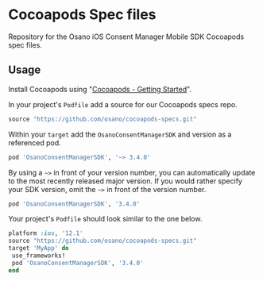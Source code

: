 # Cocoapods Spec files

Repository for the Osano iOS Consent Manager Mobile SDK Cocoapods spec files.

## Usage

Install Cocoapods using "[Cocoapods - Getting Started](https://guides.cocoapods.org/using/getting-started.html)".

In your project's `Podfile` add a source for our Cocoapods specs repo.

```Ruby
source "https://github.com/osano/cocoapods-specs.git"
```

Within your `target` add the `OsanoConsentManagerSDK` and version as a referenced pod.

```Ruby
pod 'OsanoConsentManagerSDK', '~> 3.4.0'
```

By using a `~>` in front of your version number, you can automatically update to the most recently released major version. If you would rather specify your SDK version, omit the `~>` in front of the version number.

```Ruby
pod 'OsanoConsentManagerSDK', '3.4.0'
```

Your project's `Podfile` should look similar to the one below.

```Ruby
platform :ios, '12.1'
source "https://github.com/osano/cocoapods-specs.git"
target 'MyApp' do
 use_frameworks!
 pod 'OsanoConsentManagerSDK', '3.4.0'
end
```

